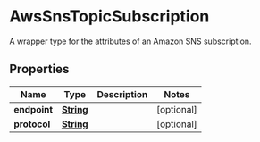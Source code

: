 

# AwsSnsTopicSubscription

A wrapper type for the attributes of an Amazon SNS subscription.

## Properties

| Name | Type | Description | Notes |
|------------ | ------------- | ------------- | -------------|
|**endpoint** | [**String**](String.md) |  |  [optional] |
|**protocol** | [**String**](String.md) |  |  [optional] |



